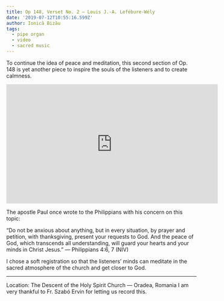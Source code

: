 ```yaml
---
title: Op 148, Verset No. 2 — Louis J.-A. Lefébure-Wély
date: '2019-07-12T10:55:16.599Z'
author: Ionică Bizău
tags:
  - pipe organ
  - video
  - sacred music
---
```


To continue the idea of peace and meditation, this second section of Op. 148 is yet another piece to inspire the souls of the listeners and to create calmness.

<iframe width="560" height="315" src="https://www.youtube.com/embed/w6MNJGiSVwY" frameborder="0" allow="accelerometer; autoplay; encrypted-media; gyroscope; picture-in-picture" allowfullscreen></iframe>

The apostle Paul once wrote to the Philippians with his concern on this topic:

“Do not be anxious about anything, but in every situation, by prayer and petition, with thanksgiving, present your requests to God. And the peace of God, which transcends all understanding, will guard your hearts and your minds in Christ Jesus.” — Philippians 4:6, 7 (NIV)

I chose a soft registration so that the listeners’ minds can meditate in the sacred atmosphere of the church and get closer to God.

* * *

Location: The Descent of the Holy Spirit Church — Oradea, Romania
I am very thankful to Fr. Szabó Ervin for letting us record this.
